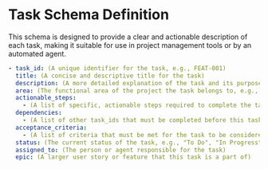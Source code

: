 # Task Schema Definition

This schema is designed to provide a clear and actionable description of each task, making it suitable for use in project management tools or by an automated agent.

```yaml
- task_id: (A unique identifier for the task, e.g., FEAT-001)
  title: (A concise and descriptive title for the task)
  description: (A more detailed explanation of the task and its purpose)
  area: (The functional area of the project the task belongs to, e.g., "Data Analysis", "System Architecture", "Frontend")
  actionable_steps:
    - (A list of specific, actionable steps required to complete the task)
  dependencies:
    - (A list of other task_ids that must be completed before this task can be started)
  acceptance_criteria:
    - (A list of criteria that must be met for the task to be considered complete)
  status: (The current status of the task, e.g., "To Do", "In Progress", "Done")
  assigned_to: (The person or agent responsible for the task)
  epic: (A larger user story or feature that this task is a part of)
```
